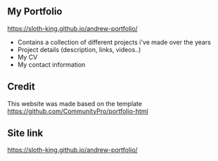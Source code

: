 ## My Portfolio
 https://sloth-king.github.io/andrew-portfolio/
- Contains a collection of different projects i've made over the years
- Project details (description, links, videos..)
- My CV
- My contact information

## Credit
This website was made based on the template https://github.com/CommunityPro/portfolio-html 

## Site link 
 https://sloth-king.github.io/andrew-portfolio/

